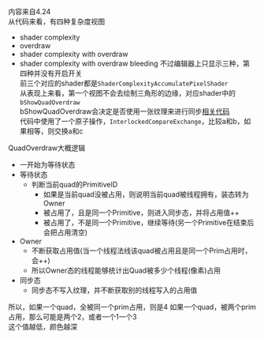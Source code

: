 内容来自4.24  
从代码来看，有四种复杂度视图  
* shader complexity
* overdraw
* shader complexity with overdraw
* shader complexity with overdraw bleeding
不过编辑器上只显示三种，第四种并没有开启开关  
前三个对应的shader都是`ShaderComplexityAccumulatePixelShader`  
从表现上来看，第一个视图不会去绘制三角形的边缘，对应shader中的`bShowQuadOverdraw`  
bShowQuadOverdraw会决定是否使用一张纹理来进行同步[相关代码](https://github.com/EpicGames/UnrealEngine/blob/4.26.2-release/Engine/Shaders/Private/QuadOverdraw.ush)  
代码中使用了一个原子操作，`InterlockedCompareExchange`，比较a和b，如果相等，则交换a和c  

QuadOverdraw大概逻辑  
* 一开始为等待状态
* 等待状态
  * 判断当前quad的PrimitiveID
    * 如果是当前quad没被占用，则说明当前quad被线程拥有，装态转为Owner
    * 被占用了，且是同一个Primitive，则进入同步态，并将占用值++
    * 被占用了，不是同一个Primitive，继续等待(另一个Primitive在结束后会把占用清空)
* Owner
  * 不断获取占用值(当一个线程法线该quad被占用且是同一个Prim占用时，会++)
  * 所以Owner态的线程能够统计出Quad被多少个线程(像素)占用
* 同步态
  * 同步态不写入纹理，并不断获取别的线程写入的占用值

所以，如果一个quad，全被同一个prim占用，则是4
如果一个quad，被两个prim占用，那么可能是两个2，或者一个1一个3  
这个值越低，颜色越深